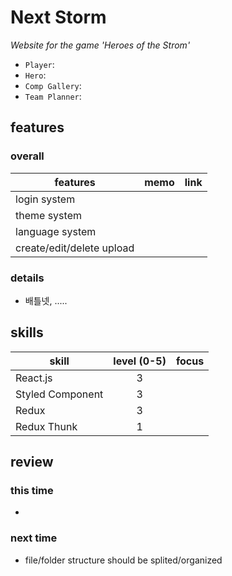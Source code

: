 # Next Storm

_Website for the game 'Heroes of the Strom'_
- `Player`:  
- `Hero`:  
- `Comp Gallery`:  
- `Team Planner`:  

## features

### overall
features | memo | link 
---|:---|:---
login system | |
theme system | |
language system | |
create/edit/delete upload | |

### details
- 배틀넷, .....


## skills
skill |  level (0-5) | focus
---|:---:|:---
React.js  | 3 | 
Styled Component | 3 | 
Redux | 3 | 
Redux Thunk | 1 | 




## review

### this time
- 

### next time
- file/folder structure should be splited/organized
